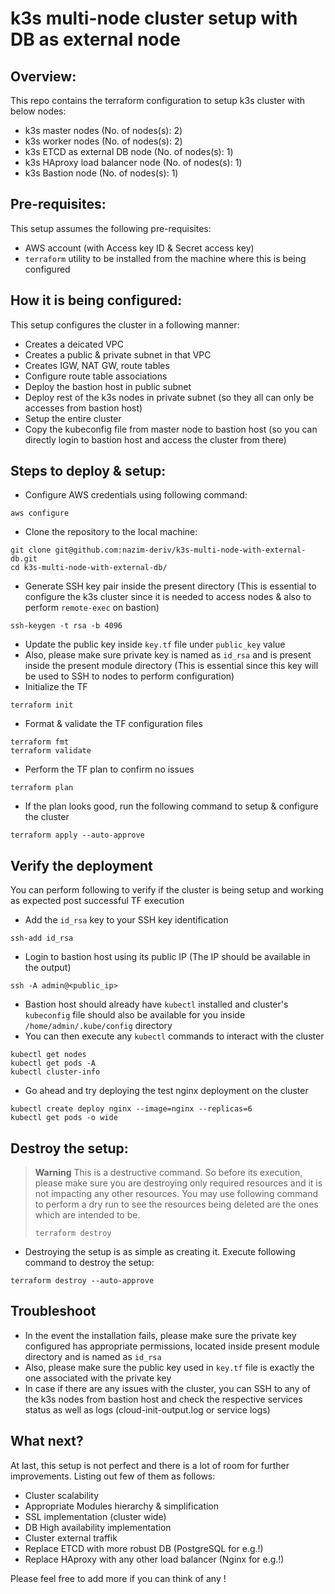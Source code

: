 # k3s multi-node cluster setup with DB as external node

## Overview:
This repo contains the terraform configuration to setup k3s cluster with below nodes:
- k3s master nodes (No. of nodes(s): 2)
- k3s worker nodes (No. of nodes(s): 2)
- k3s ETCD as external DB node (No. of nodes(s): 1)
- k3s HAproxy load balancer node (No. of nodes(s): 1)
- k3s Bastion node (No. of nodes(s): 1)

## Pre-requisites:
This setup assumes the following pre-requisites:
- AWS account (with Access key ID & Secret access key)
- `terraform` utility to be installed from the machine where this is being configured

## How it is being configured:
This setup configures the cluster in a following manner:
- Creates a deicated VPC
- Creates a public & private subnet in that VPC
- Creates IGW, NAT GW, route tables
- Configure route table associations
- Deploy the bastion host in public subnet
- Deploy rest of the k3s nodes in private subnet (so they all can only be accesses from bastion host)
- Setup the entire cluster
- Copy the kubeconfig file from master node to bastion host (so you can directly login to bastion host and access the cluster from there)

## Steps to deploy & setup:
- Configure AWS credentials using following command:
```
aws configure
```
- Clone the repository to the local machine:
```
git clone git@github.com:nazim-deriv/k3s-multi-node-with-external-db.git
cd k3s-multi-node-with-external-db/
```
- Generate SSH key pair inside the present directory (This is essential to configure the k3s cluster since it is needed to access nodes & also to perform `remote-exec` on bastion)
```
ssh-keygen -t rsa -b 4096
```
- Update the public key inside `key.tf` file under `public_key` value
- Also, please make sure private key is named as `id_rsa` and is present inside the present module directory (This is essential since this key will be used to SSH to nodes to perform configuration)
- Initialize the TF
```
terraform init
```
- Format & validate the TF configuration files
```
terraform fmt
terraform validate
```
- Perform the TF plan to confirm no issues
```
terraform plan
```
- If the plan looks good, run the following command to setup & configure the cluster
```
terraform apply --auto-approve
```

## Verify the deployment
You can perform following to verify if the cluster is being setup and working as expected post successful TF execution
- Add the `id_rsa` key to your SSH key identification
```
ssh-add id_rsa
```
- Login to bastion host using its public IP (The IP should be available in the output)
```
ssh -A admin@<public_ip>
```
- Bastion host should already have `kubectl` installed and cluster's `kubeconfig` file should also be available for you inside `/home/admin/.kube/config` directory
- You can then execute any `kubectl` commands to interact with the cluster
```
kubectl get nodes
kubectl get pods -A
kubectl cluster-info
```
- Go ahead and try deploying the test nginx deployment on the cluster
```
kubectl create deploy nginx --image=nginx --replicas=6
kubectl get pods -o wide
```

## Destroy the setup:
> **Warning**
> This is a destructive command. So before its execution, please make sure you are destroying only required resources and it is not impacting any other resources. You may use following command to perform a dry run to see the resources being deleted are the ones which are intended to be.
>```
>terraform destroy
>```
- Destroying the setup is as simple as creating it. Execute following command to destroy the setup:
```
terraform destroy --auto-approve
```

## Troubleshoot
- In the event the installation fails, please make sure the private key configured has appropriate permissions, located inside present module directory and is named as `id_rsa`
- Also, please make sure the public key used in `key.tf` file is exactly the one associated with the private key
- In case if there are any issues with the cluster, you can SSH to any of the k3s nodes from bastion host and check the respective services status as well as logs (cloud-init-output.log or service logs)

## What next?
At last, this setup is not perfect and there is a lot of room for further improvements. Listing out few of them as follows:
- Cluster scalability
- Appropriate Modules hierarchy & simplification
- SSL implementation (cluster wide)
- DB High availability implementation
- Cluster external traffik
- Replace ETCD with more robust DB (PostgreSQL for e.g.!)
- Replace HAproxy with any other load balancer (Nginx for e.g.!)

Please feel free to add more if you can think of any !

